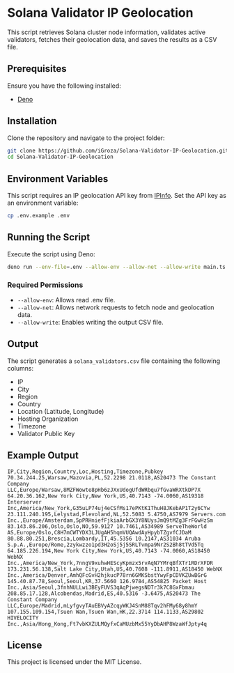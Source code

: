 # Solana Validator IP Geolocation

This script retrieves Solana cluster node information, validates active validators, fetches their geolocation data, and saves the results as a CSV file.

## Prerequisites

Ensure you have the following installed:

- [Deno](https://deno.land/manual/getting_started/installation)

## Installation

Clone the repository and navigate to the project folder:

```sh
git clone https://github.com/iGroza/Solana-Validator-IP-Geolocation.git
cd Solana-Validator-IP-Geolocation
```

## Environment Variables

This script requires an IP geolocation API key from [IPInfo](https://ipinfo.io/signup). Set the API key as an environment variable:

```sh
cp .env.example .env
```

## Running the Script

Execute the script using Deno:

```sh
deno run --env-file=.env --allow-env --allow-net --allow-write main.ts
```

### Required Permissions

- `--allow-env`: Allows read .env file.
- `--allow-net`: Allows network requests to fetch node and geolocation data.
- `--allow-write`: Enables writing the output CSV file.

## Output

The script generates a `solana_validators.csv` file containing the following columns:

- IP
- City
- Region
- Country
- Location (Latitude, Longitude)
- Hosting Organization
- Timezone
- Validator Public Key

## Example Output

```csv
IP,City,Region,Country,Loc,Hosting,Timezone,Pubkey
70.34.244.25,Warsaw,Mazovia,PL,52.2298 21.0118,AS20473 The Constant Company  LLC,Europe/Warsaw,8MZFWowte8pHb6zJXxUdogUfdWRbqu7fGvaWRXtkDP7X
64.20.36.162,New York City,New York,US,40.7143 -74.0060,AS19318 Interserver  Inc,America/New_York,G35uLP74uj4eCSfMs17ePKtK1ThuH8JKebAP1T2y6CYw
23.111.240.195,Lelystad,Flevoland,NL,52.5083 5.4750,AS7979 Servers.com  Inc.,Europe/Amsterdam,5pPRHniefFjkiaArbGX3Y8NUysJmQ9tMZg3FrFGwHzSm
83.143.86.206,Oslo,Oslo,NO,59.9127 10.7461,AS34989 ServeTheWorld AS,Europe/Oslo,C8H7mCWTYDX3LJUgAH5hqmVUQAwdAyHpybTZgvfCJDaM
80.88.80.251,Brescia,Lombardy,IT,45.5356 10.2147,AS31034 Aruba S.p.A.,Europe/Rome,2zykwzzo1pd3H2oSj5j5SRLTvmpa9Nr2S2Bh8tTVd5Tq
64.185.226.194,New York City,New York,US,40.7143 -74.0060,AS18450 WebNX  Inc.,America/New_York,7nngV9xuhwHEScyKpmzx5rvAqN7YMrqBfXTr1RDrXFDR
173.231.56.138,Salt Lake City,Utah,US,40.7608 -111.8911,AS18450 WebNX  Inc.,America/Denver,AmhQFcGvH2hjkucP78rn6GMKSbstYwyFpCDVKZUwBGrG
145.40.87.78,Seoul,Seoul,KR,37.5660 126.9784,AS54825 Packet Host  Inc.,Asia/Seoul,3fnhNULLwi3BEyFUVS3qAqPjwegsNDTr3k7C8GxFbmau
208.85.17.128,Alcobendas,Madrid,ES,40.5316 -3.6475,AS20473 The Constant Company  LLC,Europe/Madrid,mLyfgvyTAuEBVyAZcqyWKJ4SnM88Tqv2hFMy68y8hmY
107.155.109.154,Tsuen Wan,Tsuen Wan,HK,22.3714 114.1133,AS29802 HIVELOCITY  Inc.,Asia/Hong_Kong,Ft7vbKXZULMQyfxCaMUzbMx55YyDbAHP8WzaWfJpty4q
```

## License

This project is licensed under the MIT License.
